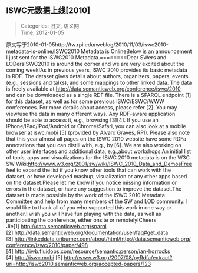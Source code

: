 ISWC元数据上线[2010]
---
    
> Categories: 旧文, 语义网  
> Time: 2012-01-05
    
原文写于2010-01-05http://tw.rpi.edu/weblog/2010/11/03/iswc2010-metadata-is-online/ISWC2010 Metadata is OnlineBelow is an announcement I just sent for the ISWC2010 Metadata.========Dear SWers and LODersISWC2010 is around the corner and we are very excited about the coming week!As in previous years, ISWC 2010 provides its basic metadata in RDF. The dataset gives details about authors, organizers, papers, events (e.g., sessions and talks), and some mappings to other linked data. The data is freely available at http://data.semanticweb.org/conference/iswc/2010, and can be downloaded as a single RDF file. There is a SPARQL endpoint [1] for this dataset, as well as for some previous ISWC/ESWC/WWW conferences. For more details about access, please refer [2].     You may view/use the data in many different ways. Any RDF-aware application should be able to access it, e.g., browsing [3][4]. If you use an IPhone/IPad/IPod/Android or Chrome/Safari, you can also look at a mobile browser at iswc.mobi [5] (provided by Alvaro Graves, RPI). Please also note that this year almost all pages on the ISWC 2010 website have some RDFa annotations that you can distill with, e.g., by [6]. We are also working on other user interfaces and additional data, e.g.,about workshops.An initial list of tools, apps and visualizations for the ISWC 2010 metadata is on the W3C SW Wiki:http://www.w3.org/2001/sw/wiki/ISWC_2010_Data_and_DemosFree feel to expand the list if you know other tools that can work with the dataset, or have developed mashup, visualization or any other apps based on the dataset.Please let me know if you notice missing information or errors in the dataset, or have any suggestion to improve the dataset.The dataset is made possible by the work of the ISWC 2010 Metadata Committee and help from many members of the SW and LOD community. I would like to thank all of you who supported this work in one way or another.I wish you will have fun playing with the data, as well as participating the conference, either onsite or remotely!Cheers Jie[1] http://data.semanticweb.org/sparql [2] http://data.semanticweb.org/documentation/user/faq#get_data [3] http://linkeddata.uriburner.com/about/html/http://data.semanticweb.org/conference/iswc/2010/paper/498 [4] http://iwb.fluidops.com/resource/semantic:person/ian-horrocks [4] http://iswc.mobi [5] http://www.w3.org/2007/08/pyRdfa/extract?uri=http://iswc2010.semanticweb.org/accepted-papers/123     
    